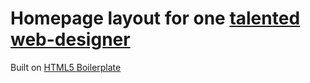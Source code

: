 # Homepage layout for one [talented web-designer](http://onytony.com)

Built on [HTML5 Boilerplate](http://html5boilerplate.com)
